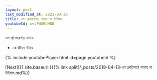 ```yaml
---
layout: post
last_modified_at: 2021-03-30
title: ওম প্রানধারণায় নামায গা টাইমস
youtubeId: xvtFW5EdH88
---
```

 
 
 ওম প্রানধারণায় নামায  
 
 -  কে জীবন বাঁচায় 
 
  
 
  
 
 
 
 
 
 


{% include youtubePlayer.html id=page.youtubeId %}
 
[Next]({{ site.baseurl }}{% link  split1/_posts/2018-04-13-ওম দ্রুতিমাঠে নামায গা টাইমস.md%})
 
